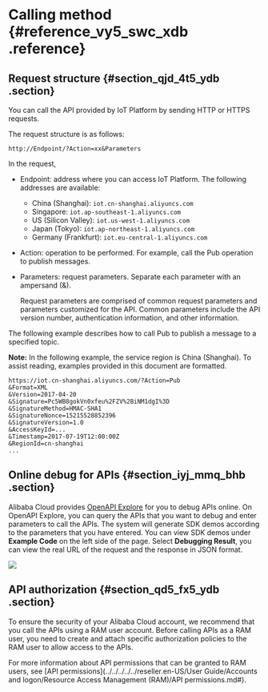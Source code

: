 # Calling method {#reference_vy5_swc_xdb .reference}

## Request structure {#section_qjd_4t5_ydb .section}

You can call the API provided by IoT Platform by sending HTTP or HTTPS requests.

The request structure is as follows:

```
http://Endpoint/?Action=xx&Parameters
```

In the request,

-   Endpoint: address where you can access IoT Platform. The following addresses are available:
    -   China \(Shanghai\): `iot.cn-shanghai.aliyuncs.com`
    -   Singapore: `iot.ap-southeast-1.aliyuncs.com`
    -   US \(Silicon Valley\): `iot.us-west-1.aliyuncs.com`
    -   Japan \(Tokyo\): `iot.ap-northeast-1.aliyuncs.com`
    -   Germany \(Frankfurt\): `iot.eu-central-1.aliyuncs.com`
-   Action: operation to be performed. For example, call the Pub operation to publish messages.
-   Parameters: request parameters. Separate each parameter with an ampersand \(&\).

    Request parameters are comprised of common request parameters and parameters customized for the API. Common parameters include the API version number, authentication information, and other information.


The following example describes how to call Pub to publish a message to a specified topic.

**Note:** In the following example, the service region is China \(Shanghai\). To assist reading, examples provided in this document are formatted.

```
https://iot.cn-shanghai.aliyuncs.com/?Action=Pub
&Format=XML 
&Version=2017-04-20 
&Signature=Pc5WB8gokVn0xfeu%2FZV%2BiNM1dgI%3D
&SignatureMethod=HMAC-SHA1
&SignatureNonce=15215528852396 
&SignatureVersion=1.0 
&AccessKeyId=...
&Timestamp=2017-07-19T12:00:00Z
&RegionId=cn-shanghai 
...
```

## Online debug for APIs {#section_iyj_mmq_bhb .section}

Alibaba Cloud provides [OpenAPI Explore](https://api.aliyun.com) for you to debug APIs online. On OpenAPI Explore, you can query the APIs that you want to debug and enter parameters to call the APIs. The system will generate SDK demos according to the parameters that you have entered. You can view SDK demos under **Example Code** on the left side of the page. Select **Debugging Result**, you can view the real URL of the request and the response in JSON format.

![](http://static-aliyun-doc.oss-cn-hangzhou.aliyuncs.com/assets/img/7563/155316742440697_en-US.png)

## API authorization {#section_qd5_fx5_ydb .section}

To ensure the security of your Alibaba Cloud account, we recommend that you call the APIs using a RAM user account. Before calling APIs as a RAM user, you need to create and attach specific authorization policies to the RAM user to allow access to the APIs.

For more information about API permissions that can be granted to RAM users, see [API permissions](../../../../../reseller.en-US/User Guide/Accounts and logon/Resource Access Management (RAM)/API permissions.md#).

